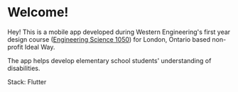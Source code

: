 # Welcome!

Hey! This is a mobile app developed during Western Engineering's first year design course ([Engineering Science 1050](https://www.westerncalendar.uwo.ca/Courses.cfm?CourseAcadCalendarID=MAIN_017916_1&SelectedCalendar=Live&ArchiveID=)) for London, Ontario based non-profit Ideal Way. 

The app helps develop elementary school students' understanding of disabilities.

Stack: Flutter
